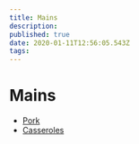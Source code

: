 ```yaml
---
title: Mains
description: 
published: true
date: 2020-01-11T12:56:05.543Z
tags: 
---
```


# Mains
+ [Pork](Pork)
+ [Casseroles](Casserols)